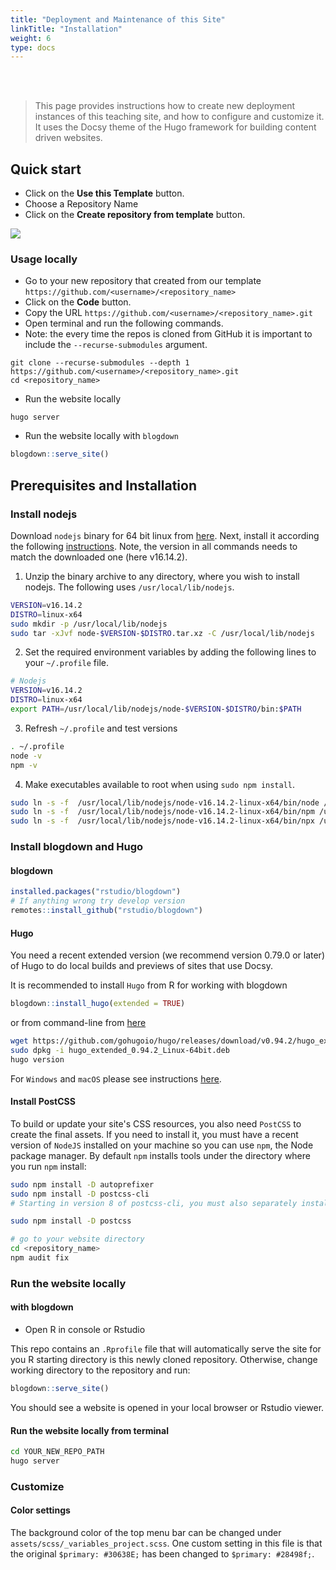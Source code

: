 ```yaml
---
title: "Deployment and Maintenance of this Site"
linkTitle: "Installation"
weight: 6
type: docs
---
```


<br/>
<br/>

> This page provides instructions how to create new deployment instances of this teaching site, and how to configure and customize it. 
> It uses the Docsy theme of the Hugo framework for building content driven websites. 

## Quick start

* Click on the **Use this Template** button.
* Choose a Repository Name
* Click on the **Create repository from template** button.

![](https://raw.githubusercontent.com/dcassol/images/main/usetemplte.gif)

### Usage locally

* Go to your new repository that created from our template `https://github.com/<username>/<repository_name>`
* Click on the **Code** button.
* Copy the URL `https://github.com/<username>/<repository_name>.git`
* Open terminal and run the following commands.
* Note: the every time the repos is cloned from GitHub it is important to include the `--recurse-submodules` argument. 

```
git clone --recurse-submodules --depth 1 https://github.com/<username>/<repository_name>.git
cd <repository_name>
```

* Run the website locally

```
hugo server
```

* Run the website locally with `blogdown`

```r
blogdown::serve_site()
```

## Prerequisites and Installation

### Install nodejs

Download `nodejs` binary for 64 bit linux from [here](https://nodejs.org/en/download/). 
Next, install it according the following [instructions](https://bit.ly/3jVJzmU). 
Note, the version in all commands needs to match the downloaded one (here v16.14.2).

1. Unzip the binary archive to any directory, where you wish to install nodejs. The
following uses `/usr/local/lib/nodejs`.

```sh
VERSION=v16.14.2                                                                                                                                                                    
DISTRO=linux-x64                                                                                                                                                                    
sudo mkdir -p /usr/local/lib/nodejs                                                                                                                                                 
sudo tar -xJvf node-$VERSION-$DISTRO.tar.xz -C /usr/local/lib/nodejs
```

2. Set the required environment variables by adding the following lines to your `~/.profile` file.

```sh
# Nodejs
VERSION=v16.14.2                                                                                                                                                                   
DISTRO=linux-x64                                                                                                                                                                    
export PATH=/usr/local/lib/nodejs/node-$VERSION-$DISTRO/bin:$PATH
```

3. Refresh `~/.profile` and test versions

```sh
. ~/.profile
node -v
npm -v
```

4. Make executables available to root when using `sudo npm install`.

```sh
sudo ln -s -f  /usr/local/lib/nodejs/node-v16.14.2-linux-x64/bin/node /usr/local/bin/node                                                                                           
sudo ln -s -f  /usr/local/lib/nodejs/node-v16.14.2-linux-x64/bin/npm /usr/local/bin/npm                                                                                             
sudo ln -s -f  /usr/local/lib/nodejs/node-v16.14.2-linux-x64/bin/npx /usr/local/bin/npx
```

### Install blogdown and Hugo

#### blogdown

```r
installed.packages("rstudio/blogdown")
# If anything wrong try develop version
remotes::install_github("rstudio/blogdown")
```
#### Hugo

You need a recent extended version (we recommend version 0.79.0 or later) of Hugo 
to do local builds and previews of sites that use Docsy.

It is recommended to install `Hugo` from R for working with blogdown

```r
blogdown::install_hugo(extended = TRUE)
```
or from command-line from [here](https://github.com/gohugoio/hugo/releases/)

```bash
wget https://github.com/gohugoio/hugo/releases/download/v0.94.2/hugo_extended_0.94.2_Linux-64bit.deb                                                                                
sudo dpkg -i hugo_extended_0.94.2_Linux-64bit.deb                                                                                                                                   
hugo version
```

For `Windows` and `macOS` please see instructions [here](https://www.docsy.dev/docs/getting-started/). 

#### Install PostCSS


To build or update your site's CSS resources, you also need `PostCSS` to create the final assets. If you need to install it, you must have a recent version of `NodeJS` installed on your machine so you can use `npm`, the Node package manager. By default `npm` installs tools under the directory where you run `npm` install:

```bash
sudo npm install -D autoprefixer
sudo npm install -D postcss-cli
# Starting in version 8 of postcss-cli, you must also separately install postcss:

sudo npm install -D postcss

# go to your website directory
cd <repository_name>
npm audit fix
```

### Run the website locally 

#### with blogdown

* Open R in console or Rstudio

This repo contains an `.Rprofile` file that will automatically serve the site
for you R starting directory is this newly cloned repository. Otherwise, 
change working directory to the repository and run:

```r
blogdown::serve_site()
```

You should see a website is opened in your local browser or Rstudio viewer.

#### Run the website locally from terminal

```bash
cd YOUR_NEW_REPO_PATH
hugo server
```

### Customize

#### Color settings

The background color of the top menu bar can be changed under `assets/scss/_variables_project.scss`. One custom setting in this
file is that the original `$primary: #30638E;` has been changed to `$primary: #28498f;`.

